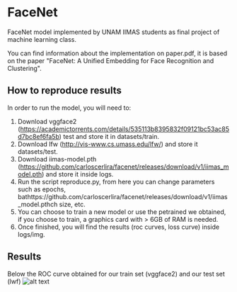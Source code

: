 # FaceNet
FaceNet model implemented by UNAM IIMAS students as final project of machine learning class.  

You can find information about the implementation on paper.pdf, it is based on the paper "FaceNet: A Unified Embedding for Face Recognition and Clustering".  

## How to reproduce results 

In order to run the model, you will need to:
1. Download vggface2 (https://academictorrents.com/details/535113b8395832f09121bc53ac85d7bc8ef6fa5b) test and store it in datasets/train.
2. Download lfw (http://vis-www.cs.umass.edu/lfw/) and store it datasets/test.
3. Download iimas-model.pth (https://github.com/carloscerlira/facenet/releases/download/v1/iimas_model.pth) and store it inside logs.
4. Run the script reproduce.py, from here you can change parameters such as epochs, bathttps://github.com/carloscerlira/facenet/releases/download/v1/iimas_model.pthch size, etc.
5. You can choose to train a new model or use the petrained we obtained, if you choose to train, a graphics card with > 6GB of RAM is needed.
6. Once finished, you will find the results (roc curves, loss curve) inside logs/img.


## Results
Below the ROC curve obtained for our train set (vggface2) and our test set (lwf)
![alt text](https://imgur.com/0d1pY04.png)  
